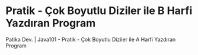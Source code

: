 # Pratik - Çok Boyutlu Diziler ile B Harfi Yazdıran Program
Patika Dev. | Java101 - Pratik - Çok Boyutlu Diziler ile A Harfi Yazdıran Program
